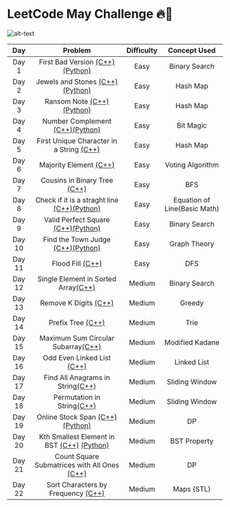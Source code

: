 # LeetCode May Challenge :fire:🧠
![alt-text](https://assets.leetcode.com/static_assets/public/images/LeetCode_Sharing.png "Leetcode May Challenge")


|Day | Problem | Difficulty|Concept Used
|:---:|:------:|:---------:|:---:| 
|Day 1|First Bad Version [(C++)](https://github.com/atjustbeinghumaid/coding-problems/blob/master/Leetcode%20May%20Challenge/Day%201:%20First%20Bad%20Version%20(C%2B%2B))[(Python)](https://github.com/atjustbeinghumaid/coding-problems/blob/master/Leetcode%20May%20Challenge/Day%201:%20First%20Bad%20Version%20(Python))|Easy|Binary Search|
|Day 2|Jewels and Stones [(C++)](https://github.com/atjustbeinghumaid/coding-problems/blob/master/Leetcode%20May%20Challenge/Day%202:%20Jewels%20and%20Stones%20(C%2B%2B))[(Python)]()| Easy|Hash Map|
|Day 3|Ransom Note [(C++)](https://github.com/atjustbeinghumaid/coding-problems/blob/master/Leetcode%20May%20Challenge/Day%203:%20Ransom%20Note%20(C%2B%2B))[(Python)]()| Easy|Hash Map|
|Day 4|Number Complement [(C++)](https://github.com/atjustbeinghumaid/coding-problems/blob/master/Leetcode%20May%20Challenge/Day%204:%20Number%20Complement%20(C%2B%2B))[(Python)]()|Easy|Bit Magic|
|Day 5|First Unique Character in a String [(C++)](https://github.com/atjustbeinghumaid/coding-problems/blob/master/Leetcode%20May%20Challenge/Day%205:%20First%20Unique%20Character%20in%20a%20String%20(C%2B%2B))|Easy|Hash Map|
|Day 6|Majority Element [(C++)](https://github.com/atjustbeinghumaid/coding-problems/blob/master/Leetcode%20May%20Challenge/Day%206:%20Majority%20Element%20(C%2B%2B))|Easy|Voting Algorithm|
|Day 7|Cousins in Binary Tree [(C++)](https://github.com/atjustbeinghumaid/coding-problems/blob/master/Leetcode%20May%20Challenge/Day%207:%20Cousins%20in%20Binary%20Tree%20(C%2B%2B))|Easy|BFS|
|Day 8|Check if it is a straght line [(C++)](https://github.com/atjustbeinghumaid/coding-problems/blob/master/Leetcode%20May%20Challenge/Day%208:%20Check%20if%20it%20is%20Straight%20Line%20(C%2B%2B))[(Python)](https://github.com/atjustbeinghumaid/coding-problems/blob/master/Leetcode%20May%20Challenge/Day%208:%20Check%20if%20it%20is%20Straight%20Line%20(Python))|Easy|Equation of Line(Basic Math)|
|Day 9|Valid Perfect Square [(C++)](https://github.com/atjustbeinghumaid/coding-problems/blob/master/Leetcode%20May%20Challenge/Day%209:%20Valid%20Perfect%20Square%20(C%2B%2B))[(Python)](https://github.com/atjustbeinghumaid/coding-problems/blob/master/Leetcode%20May%20Challenge/Day%209:%20Valid%20Perfect%20Square%20(Python))|Easy|Binary Search|
|Day 10| Find the Town Judge [(C++)](https://github.com/atjustbeinghumaid/coding-problems/blob/master/Leetcode%20May%20Challenge/Day%2010:%20Find%20the%20Town%20Judge%20(C%2B%2B))[(Python)](https://github.com/atjustbeinghumaid/coding-problems/blob/master/Leetcode%20May%20Challenge/Day%2010:%20Find%20the%20Town%20Judge%20(Python))|Easy|Graph Theory|
|Day 11| Flood Fill [(C++)](https://github.com/atjustbeinghumaid/coding-problems/blob/master/Leetcode%20May%20Challenge/Day%2010:%20Find%20the%20Town%20Judge%20(C%2B%2B))|Easy|DFS|
|Day 12|Single Element in Sorted Array[(C++)](https://github.com/atjustbeinghumaid/coding-problems/blob/master/Leetcode%20May%20Challenge/Day%2012:%20Single%20Element%20in%20Sorted%20Array%20(C%2B%2B))|Medium|Binary Search|
|Day 13| Remove K Digits [(C++)](https://github.com/atjustbeinghumaid/coding-problems/blob/master/Leetcode%20May%20Challenge/Day%2013:%20Remove%20K%20Digits%20(C%2B%2B))|Medium|Greedy|
|Day 14| Prefix Tree [(C++)](https://github.com/atjustbeinghumaid/coding-problems/blob/master/Leetcode%20May%20Challenge/Day%2014:%20Prefix%20Tree%20(C%2B%2B))|Medium|Trie|
|Day 15|Maximum Sum Circular Subarray[(C++)](https://github.com/atjustbeinghumaid/coding-problems/blob/master/Leetcode%20May%20Challenge/Day%2015:%20Maximum%20Sum%20Circular%20Subarray%20(C%2B%2B))|Medium|Modified Kadane| 
|Day 16|Odd Even Linked List [(C++)](https://github.com/atjustbeinghumaid/coding-problems/blob/master/Leetcode%20May%20Challenge/Day%2016:%20Odd%20Even%20Linked%20List%20(C%2B%2B))|Medium|Linked List|
|Day 17| Find All Anagrams in String[(C++)](https://github.com/atjustbeinghumaid/coding-problems/blob/master/Leetcode%20May%20Challenge/Day%2017:%20Find%20All%20Anagrams%20in%20a%20String%20(C%2B%2B))|Medium|Sliding Window|
|Day 18|Permutation in String[(C++)](https://github.com/atjustbeinghumaid/coding-problems/blob/master/Leetcode%20May%20Challenge/Day%2018:%20Permutation%20in%20String%20(C%2B%2B))|Medium|Sliding Window|
|Day 19|Online Stock Span [(C++)](https://github.com/atjustbeinghumaid/coding-problems/blob/master/Leetcode%20May%20Challenge/Day%2019:%20Online%20Stock%20Span%20(C%2B%2B)) [(Python)](https://github.com/atjustbeinghumaid/coding-problems/blob/master/Leetcode%20May%20Challenge/Day%2019:%20Online%20Stock%20Span%20(Python))|Medium|DP|
Day 20| Kth Smallest Element in BST [(C++)](https://github.com/atjustbeinghumaid/coding-problems/blob/master/Leetcode%20May%20Challenge/Day%2020:%20Kth%20Smallest%20Element%20in%20BST%20(C%2B%2B)) [(Python)](https://github.com/atjustbeinghumaid/coding-problems/blob/master/Leetcode%20May%20Challenge/Day%2020:%20Kth%20Largest%20Element%20in%20BST%20(Python))|Medium|BST Property|
|Day 21|Count Square Submatrices with All Ones [(C++)](https://github.com/atjustbeinghumaid/coding-problems/blob/master/Leetcode%20May%20Challenge/Day%2021:%20Count%20Square%20Submatrices%20with%20All%20Ones%20(C%2B%2B))|Medium|DP|
|Day 22|Sort Characters by Frequency [(C++)](https://github.com/atjustbeinghumaid/coding-problems/blob/master/Leetcode%20May%20Challenge/Day%2022:%20Sort%20Characters%20By%20Frequency%20(C%2B%2B))|Medium|Maps (STL)|
